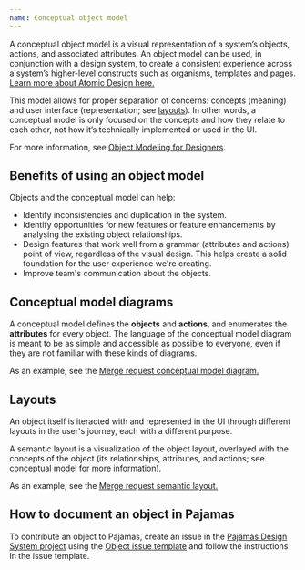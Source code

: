 ```yaml
---
name: Conceptual object model
---
```


A conceptual object model is a visual representation of a system’s objects, actions, and associated attributes. An object model can be used, in conjunction with a design system, to create a consistent experience across a system’s higher-level constructs such as organisms, templates and pages. [Learn more about Atomic Design here.](https://bradfrost.com/blog/post/atomic-web-design/)

This model allows for proper separation of concerns: concepts (meaning) and user interface (representation; see [layouts](#layouts)).
In other words, a conceptual model is only focused on the concepts and how they relate to each other, not how it’s technically implemented or used in the UI.

For more information, see [Object Modeling for Designers](https://medium.com/@hpadkisson/object-modeling-for-designers-an-introduction-7871bdcf8baf).

## Benefits of using an object model

Objects and the conceptual model can help:

* Identify inconsistencies and duplication in the system.
* Identify opportunities for new features or feature enhancements by analysing the existing object relationships.
* Design features that work well from a grammar (attributes and actions) point of view, regardless of the visual design. This helps create a solid foundation for the user experience we're creating.
* Improve team's communication about the objects.

## Conceptual model diagrams

A conceptual model defines the **objects** and **actions**, and enumerates the **attributes** for every object.
The language of the conceptual model diagram is meant to be as simple and accessible as possible to everyone, even if they are not familiar with these kinds of diagrams. 

As an example, see the [Merge request conceptual model diagram.](/objects/merge-request/#conceptual-model)

## Layouts

An object itself is iteracted with and represented in the UI through different layouts in the user's journey, each with a different purpose. 

A semantic layout is a visualization of the object layout, overlayed with the concepts of the object (its relationships, attributes, and actions; see [conceptual model](#conceptual-model-diagrams) for more information).

As an example, see the [Merge request semantic layout.](/objects/merge-request/#layouts)

## How to document an object in Pajamas

To contribute an object to Pajamas, create an issue in the [Pajamas Design System project](https://gitlab.com/gitlab-org/gitlab-services/design.gitlab.com) using the [Object issue template](pages/components/object-template) and follow the instructions in the issue template.
